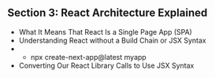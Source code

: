 ## Section 3: React Architecture Explained
* What It Means That React Is a Single Page App (SPA)
* Understanding React without a Build Chain or JSX Syntax
* * npx create-next-app@latest myapp
* Converting Our React Library Calls to Use JSX Syntax